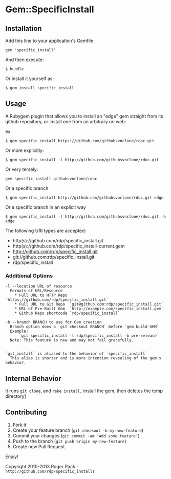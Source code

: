 # Gem::SpecificInstall

## Installation

Add this line to your application's Gemfile:

    gem 'specific_install'

And then execute:

    $ bundle

Or install it yourself as:

    $ gem install specific_install

## Usage

A Rubygem plugin that allows you to install an "edge" gem straight from its github repository, 
  or install one from an arbitrary url web:

ex:

`
  $ gem specific_install https://github.com/githubsvnclone/rdoc.git
`

Or more explicitly:

`
  $ gem specific_install -l http://github.com/githubsvnclone/rdoc.git
`

Or very tersely:

`gem specific_install githubsvnclone/rdoc`

Or a specific branch

`
  $ gem specific_install http://github.com/githubsvnclone/rdoc.git edge
`

Or a specific branch in an explicit way

`
  $ gem specific_install -l http://github.com/githubsvnclone/rdoc.git -b edge
`

The following URI types are accepted:

- http(s)://github.com/rdp/specific_install.git
- http(s)://github.com/rdp/specific_install-current.gem
- http://github.com/rdp/specific_install.git
- git://github.com:rdp/specific_install.git
- rdp/specific_install


### Additional Options

    -l --location URL of resource 
      Formats of URL/Resource
        * Full URL to HTTP Repo `https://github.com/rdp/specific_install.git`
        * Full URL to Git Repo  `git@github.com:rdp/specific_install.git`
        * URL of Pre-Built Gem  `http://example.com/specific_install.gem`
        * Github Repo shortcode `rdp/specific_install`

    -b --branch BRANCH to use for Gem creation
      Branch option does a `git checkout BRANCH` before `gem build GEM`
      Example:
          `git specific_install -l rdp/specific_install -b pre-release`
      Note: This feature is new and may not fail gracefully.


    `git_install` is aliased to the behavior of `specific_install`
      This alias is shorter and is more intention revealing of the gem's behavior.
## Internal Behavior

It runs `git clone`, and `rake install,` install the gem, then deletes the temp directory]


## Contributing

1. Fork it
2. Create your feature branch (`git checkout -b my-new-feature`)
3. Commit your changes (`git commit -am 'Add some feature'`)
4. Push to the branch (`git push origin my-new-feature`)
5. Create new Pull Request

Enjoy!

Copyright 2010-2013 Roger Pack - `http://github.com/rdp/specific_installs`
